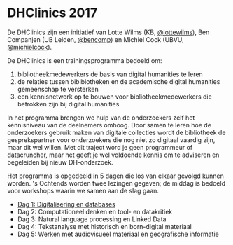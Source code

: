 # DHClinics 2017

De DHClinics zijn een initiatief van Lotte Wilms (KB, [@lottewilms](https://twitter.com/lottewilms)), Ben Companjen (UB Leiden, [@bencomp](https://twitter.com/bencomp)) en Michiel Cock (UBVU, [@michielcock](https://twitter.com/michielcock)).

De DHClinics is een trainingsprogramma bedoeld om:

1. bibliotheekmedewerkers de basis van digital humanities te leren
2. de relaties tussen biblbiotheken en de academische digital humanities gemeenschap te versterken
3. een kennisnetwerk op te bouwen voor bibliotheekmedewerkers die betrokken zijn bij digital humanities

In het programma brengen we hulp van de onderzoekers zelf het kennisniveau van de deelnemers omhoog. Door samen te leren hoe de onderzoekers gebruik maken van digitale collecties wordt de bibliotheek de gesprekspartner voor onderzoekers die nog niet zo digitaal vaardig zijn, maar dit wel willen. Met dit traject word je geen programmeur of datacruncher, maar het geeft je wel voldoende kennis om te adviseren en begeleiden bij nieuw DH-onderzoek.

Het  programma is opgedeeld in 5 dagen die los van elkaar gevolgd kunnen worden. 's Ochtends worden twee lezingen gegeven; de middag is bedoeld voor workshops waarin we samen aan de slag gaan.

* [Dag 1: Digitalisering en databases](dag1.md)
* Dag 2: Computationeel denken en tool- en datakritiek
* Dag 3: Natural language processing en Linked Data
* Dag 4: Tekstanalyse met historisch en born-digital materiaal
* Dag 5: Werken met audiovisueel materiaal en geografische informatie

